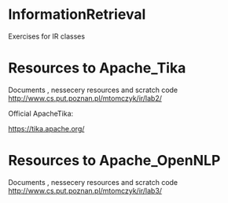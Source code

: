 # InformationRetrieval
Exercises for IR classes

# Resources to Apache_Tika

Documents , nessecery resources and scratch code
http://www.cs.put.poznan.pl/mtomczyk/ir/lab2/

Official ApacheTika:

https://tika.apache.org/

# Resources to Apache_OpenNLP

Documents , nessecery resources and scratch code
http://www.cs.put.poznan.pl/mtomczyk/ir/lab3/
